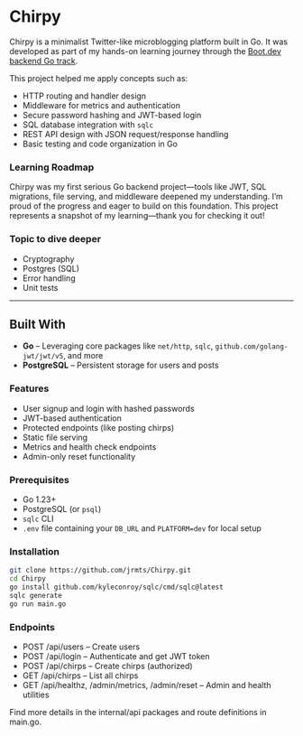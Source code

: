 # Chirpy

Chirpy is a minimalist Twitter-like microblogging platform built in Go. It was developed as part of my hands-on learning journey through the [Boot.dev backend Go track](https://boot.dev).

This project helped me apply concepts such as:

- HTTP routing and handler design
- Middleware for metrics and authentication
- Secure password hashing and JWT-based login
- SQL database integration with `sqlc`
- REST API design with JSON request/response handling
- Basic testing and code organization in Go

### Learning Roadmap
Chirpy was my first serious Go backend project—tools like JWT, SQL migrations, file serving, and middleware deepened my understanding. I’m proud of the progress and eager to build on this foundation. This project represents a snapshot of my learning—thank you for checking it out!

### Topic to dive deeper
- Cryptography
- Postgres (SQL)
- Error handling
- Unit tests


---

##  Built With

- **Go** – Leveraging core packages like `net/http`, `sqlc`, `github.com/golang-jwt/jwt/v5`, and more  
- **PostgreSQL** – Persistent storage for users and posts  


### Features

- User signup and login with hashed passwords
- JWT-based authentication
- Protected endpoints (like posting chirps)
- Static file serving
- Metrics and health check endpoints
- Admin-only reset functionality 


### Prerequisites

- Go 1.23+
- PostgreSQL (or `psql`)
- `sqlc` CLI  
- `.env` file containing your `DB_URL` and `PLATFORM=dev` for local setup

### Installation

```bash
git clone https://github.com/jrmts/Chirpy.git
cd Chirpy
go install github.com/kyleconroy/sqlc/cmd/sqlc@latest
sqlc generate
go run main.go
```

### Endpoints
- POST /api/users – Create users
- POST /api/login – Authenticate and get JWT token
- POST /api/chirps – Create chirps (authorized)
- GET /api/chirps – List all chirps
- GET /api/healthz, /admin/metrics, /admin/reset – Admin and health utilities

Find more details in the internal/api packages and route definitions in main.go.















